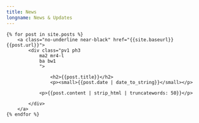 ```yaml
---
title: News
longname: News & Updates
---
```


<div class="w-100 pv2 flex-l flex-wrap items-center-l">

	{% for post in site.posts %}
		<a class="no-underline near-black" href="{{site.baseurl}}{{post.url}}">
			<div class="pv1 ph3
				ma2 mr4-l
				ba bw1
				">
				
					<h2>{{post.title}}</h2>
					<p><small>{{post.date | date_to_string}}</small></p>
					
				<p>{{post.content | strip_html | truncatewords: 50}}</p>
				
			</div>
		</a>
	{% endfor %}

</div>
